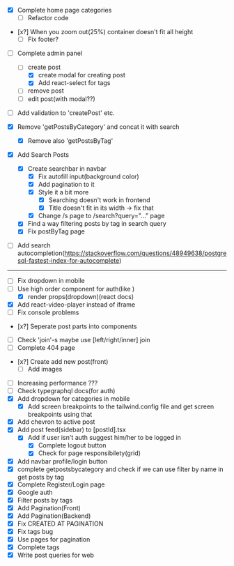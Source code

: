 
- [x] Complete home page categories
   - [ ] Refactor code 

- [x?] When you zoom out(25%) container doesn't fit all height 
    - [ ] Fix footer?
- [ ] Complete admin panel
    - [ ] create post 
        - [x] create modal for creating post
        - [x] Add react-select for tags
    - [ ] remove post
    - [ ] edit post(with modal??)
- [ ] Add validation to 'createPost' etc. 
- [x] Remove 'getPostsByCategory' and concat it with search
    - [x] Remove also 'getPostsByTag'
- [x] Add Search Posts
    - [x] Create searchbar in navbar
        - [x] Fix autofill input(background color)
        - [x] Add pagination to it
        - [x] Style it a bit more
            - [x] Searching doesn't work in frontend
            - [x] Title doesn't fit in its width -> fix that
        - [x] Change /s page to /search?query="..." page 
    - [x] Find a way filtering posts by tag in search query 
    - [x] Fix postByTag page
- [ ] Add search autocompletion(https://stackoverflow.com/questions/48949638/postgresql-fastest-index-for-autocomplete)


------------------


- [ ] Fix dropdown in mobile
- [ ] Use high order component for auth(like <Protected/>)
    - [x] render props(dropdown)(react docs)
- [x] Add react-video-player instead of iframe
- [ ] Fix console problems
- [x?] Seperate post parts into components
- [ ] Check 'join'-s maybe use [left/right/inner] join
- [ ] Complete 404 page
- [x?] Create add new post(front)
    - [ ] Add images
- [ ] Increasing performance ???
- [ ] Check typegraphql docs(for auth)
- [x] Add dropdown for categories in mobile
    - [x] Add screen breakpoints to the tailwind.config file and get screen breakpoints using that
- [x] Add chevron to active post
- [x] Add post feed(sidebar) to [postId].tsx
    - [x] Add if user isn't auth suggest him/her to be logged in
        - [x] Complete logout button 
        - [x] Check for page responsibilety(grid)    
- [x] Add navbar profile/login button
- [x] complete getpostsbycategory and check if we can use filter by name in get posts by tag
- [x] Complete Register/Login page
- [x] Google auth
- [x] Filter posts by tags
- [x] Add Pagination(Front)
- [x] Add Pagination(Backend)
- [x] Fix CREATED AT PAGINATION
- [x] Fix tags bug
- [x] Use pages for pagination
- [x] Complete tags
- [x] Write post queries for web
